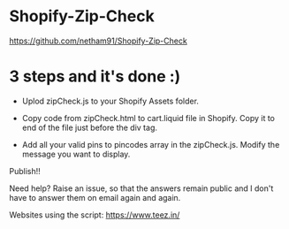 Shopify-Zip-Check
=================
https://github.com/netham91/Shopify-Zip-Check

# 3 steps and it's done :)

* Uplod zipCheck.js to your Shopify Assets folder.

* Copy code from zipCheck.html to cart.liquid file in Shopify. Copy it to end of the file just before the div tag. 

* Add all your valid pins to pincodes array in the zipCheck.js. Modify the message you want to display. 

Publish!!

Need help? Raise an issue, so that the answers remain public and I don't have to answer them on email again and again. 


Websites using the script:
https://www.teez.in/
